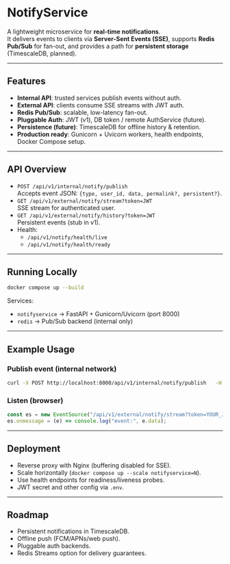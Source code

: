 # NotifyService

A lightweight microservice for **real-time notifications**.  
It delivers events to clients via **Server-Sent Events (SSE)**, supports **Redis Pub/Sub** for fan-out, and provides a path for **persistent storage** (TimescaleDB, planned).

---

## Features
- **Internal API**: trusted services publish events without auth.  
- **External API**: clients consume SSE streams with JWT auth.  
- **Redis Pub/Sub**: scalable, low-latency fan-out.  
- **Pluggable Auth**: JWT (v1), DB token / remote AuthService (future).  
- **Persistence (future)**: TimescaleDB for offline history & retention.  
- **Production ready**: Gunicorn + Uvicorn workers, health endpoints, Docker Compose setup.

---

## API Overview
- `POST /api/v1/internal/notify/publish`  
  Accepts event JSON: `{type, user_id, data, permalink?, persistent?}`.  
- `GET /api/v1/external/notify/stream?token=JWT`  
  SSE stream for authenticated user.  
- `GET /api/v1/external/notify/history?token=JWT`  
  Persistent events (stub in v1).  
- Health:  
  - `/api/v1/notify/health/live`  
  - `/api/v1/notify/health/ready`

---

## Running Locally
```bash
docker compose up --build
```

Services:
- `notifyservice` → FastAPI + Gunicorn/Uvicorn (port 8000)  
- `redis` → Pub/Sub backend (internal only)

---

## Example Usage

### Publish event (internal network)
```bash
curl -X POST http://localhost:8000/api/v1/internal/notify/publish   -H "Content-Type: application/json"   -d '{"type":"report_ready","user_id":"123","data":{"file":"report.pdf"}}'
```

### Listen (browser)
```js
const es = new EventSource("/api/v1/external/notify/stream?token=YOUR_JWT");
es.onmessage = (e) => console.log("event:", e.data);
```

---

## Deployment
- Reverse proxy with Nginx (buffering disabled for SSE).  
- Scale horizontally (`docker compose up --scale notifyservice=N`).  
- Use health endpoints for readiness/liveness probes.  
- JWT secret and other config via `.env`.

---

## Roadmap
- Persistent notifications in TimescaleDB.  
- Offline push (FCM/APNs/web push).  
- Pluggable auth backends.  
- Redis Streams option for delivery guarantees.  
